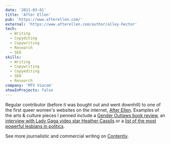 ```yaml
---
date: '2011-03-01'
title: 'After Ellen'
pub: 'https://www.afterellen.com/'
external: 'https://www.afterellen.com/author/alley-hector'
tech:
  - Writing
  - Copyditing
  - Copywriting
  - Research
  - SEO
skills:
  - Writing
  - Copywriting
  - Copyediting
  - SEO
  - Research
company: 'MTV Viacom'
showInProjects: false
---
```


Regular contributor (before it was bought out and went downhill) to one of the first queer women's websites on the internet, [After Ellen](https://www.afterellen.com/author/alley-hector). Examples of the arts & culture pieces I penned include a [Gender Outlaws book review](https://www.afterellen.com/more/79376-gender-outlaws-the-next-generation-gives-us-an-update), an [interview with Lady Gaga video star Heather Cassils](https://www.afterellen.com/general-news/70193-an-interview-with-heather-cassils) or a [list of the most powerful lesbians in politics](https://www.afterellen.com/more/71618-rachel-maddow-tops-the-list-of-most-powerful-lesbians-in-politics).

See more journalistic and commercial writing on [Contently](https://alleyhector.contently.com/).

